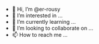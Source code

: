 - 👋 Hi, I’m @er-rousy
- 👀 I’m interested in ...
- 🌱 I’m currently learning ...
- 💞️ I’m looking to collaborate on ...
- 📫 How to reach me ...

<!---
er-rousy/er-rousy is a ✨ special ✨ repository because its `README.md` (this file) appears on your GitHub profile.
You can click the Preview link to take a look at your changes.
--->
